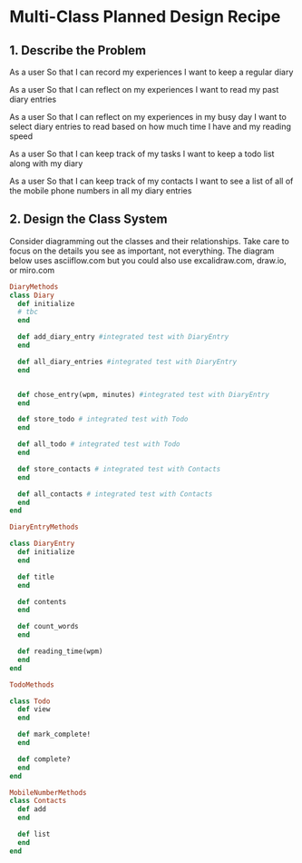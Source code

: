 # Multi-Class Planned Design Recipe
## 1. Describe the Problem
As a user
So that I can record my experiences
I want to keep a regular diary

As a user
So that I can reflect on my experiences
I want to read my past diary entries

As a user
So that I can reflect on my experiences in my busy day
I want to select diary entries to read based on how much time I have and my reading speed

As a user
So that I can keep track of my tasks
I want to keep a todo list along with my diary

As a user
So that I can keep track of my contacts
I want to see a list of all of the mobile phone numbers in all my diary entries

## 2. Design the Class System
Consider diagramming out the classes and their relationships. Take care to focus on the details you see as important, not everything. The diagram below uses asciiflow.com but you could also use excalidraw.com, draw.io, or miro.com



```ruby
DiaryMethods
class Diary
  def initialize
  # tbc
  end

  def add_diary_entry #integrated test with DiaryEntry
  end

  def all_diary_entries #integrated test with DiaryEntry
  end 


  def chose_entry(wpm, minutes) #integrated test with DiaryEntry
  end

  def store_todo # integrated test with Todo
  end

  def all_todo # integrated test with Todo
  end

  def store_contacts # integrated test with Contacts
  end

  def all_contacts # integrated test with Contacts
  end
end

DiaryEntryMethods

class DiaryEntry
  def initialize
  end

  def title
  end

  def contents
  end

  def count_words
  end

  def reading_time(wpm)
  end
end

TodoMethods

class Todo
  def view
  end

  def mark_complete!
  end

  def complete?
  end
end

MobileNumberMethods
class Contacts
  def add
  end

  def list
  end
end

```
